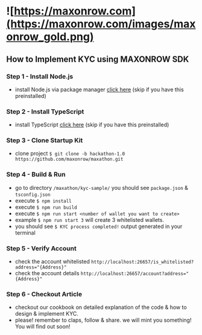 # ![https://maxonrow.com](https://maxonrow.com/images/maxonrow_gold.png)

## How to Implement KYC using MAXONROW SDK

### Step 1 - Install Node.js

- install Node.js via package manager [click here](https://nodejs.org/en/download/package-manager/) (skip if you have this preinstalled)

### Step 2 - Install TypeScript

- install TypeScript [click here](https://www.typescriptlang.org/index.html#download-links) (skip if you have this preinstalled)

### Step 3 - Clone Startup Kit

- clone project `$ git clone -b hackathon-1.0 https://github.com/maxonrow/maxathon.git`

### Step 4 - Build & Run

- go to directory `/maxathon/kyc-sample/` you should see `package.json` & `tsconfig.json`
- execute `$ npm install`
- execute `$ npm run build`
- execute `$ npm run start <number of wallet you want to create>`
- example `$ npm run start 3` will create 3 whitelisted wallets.
- you should see `$ KYC process completed!` output generated in your terminal

### Step 5 - Verify Account 
 
- check the account whitelisted `http://localhost:26657/is_whitelisted?address="{Address}"`
- check the account details     `http://localhost:26657/account?address="{Address}"`

### Step 6 - Checkout Article

- checkout our cookbook on detailed explanation of the code & how to design & implement KYC.
- please! remember to claps, follow & share. we will mint you something! You will find out soon!
